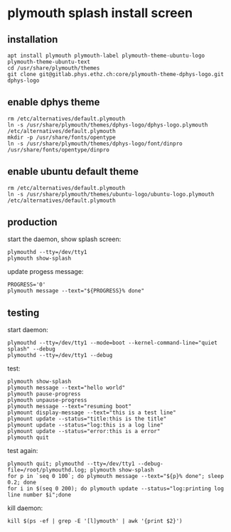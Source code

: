 # plymouth splash install screen

## installation

```
apt install plymouth plymouth-label plymouth-theme-ubuntu-logo plymouth-theme-ubuntu-text
cd /usr/share/plymouth/themes
git clone git@gitlab.phys.ethz.ch:core/plymouth-theme-dphys-logo.git dphys-logo
```

## enable dphys theme

```
rm /etc/alternatives/default.plymouth
ln -s /usr/share/plymouth/themes/dphys-logo/dphys-logo.plymouth /etc/alternatives/default.plymouth
mkdir -p /usr/share/fonts/opentype
ln -s /usr/share/plymouth/themes/dphys-logo/font/dinpro /usr/share/fonts/opentype/dinpro
```

## enable ubuntu default theme

```
rm /etc/alternatives/default.plymouth
ln -s /usr/share/plymouth/themes/ubuntu-logo/ubuntu-logo.plymouth /etc/alternatives/default.plymouth
```

## production

start the daemon, show splash screen:

```
plymouthd --tty=/dev/tty1
plymouth show-splash
```

update progess message:

```
PROGRESS='0'
plymouth message --text="${PROGRESS}% done"
```

## testing

start daemon:

```
plymouthd --tty=/dev/tty1 --mode=boot --kernel-command-line="quiet splash" --debug
plymouthd --tty=/dev/tty1 --debug
```

test:

```
plymouth show-splash
plymouth message --text="hello world"
plymouth pause-progress 
plymouth unpause-progress 
plymouth message --text="resuming boot"
plymount display-message --text="this is a test line"
plymount update --status="title:this is the title"
plymount update --status="log:this is a log line"
plymount update --status="error:this is a error"
plymouth quit
```

test again:

```
plymouth quit; plymouthd --tty=/dev/tty1 --debug-file=/root/plymouthd.log; plymouth show-splash
for p in `seq 0 100`; do plymouth message --text="${p}% done"; sleep 0.2; done
for i in $(seq 0 200); do plymouth update --status="log:printing log line number $i";done
```

kill daemon:

```
kill $(ps -ef | grep -E '[l]ymouth' | awk '{print $2}')
```
